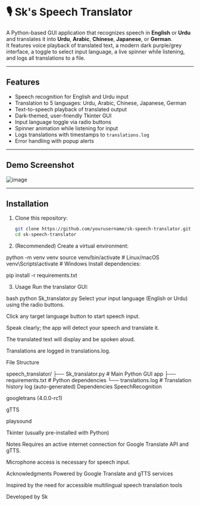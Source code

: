 # 🎙️ Sk's Speech Translator

A Python-based GUI application that recognizes speech in **English** or **Urdu** and translates it into **Urdu**, **Arabic**, **Chinese**, **Japanese**, or **German**.  
It features voice playback of translated text, a modern dark purple/grey interface, a toggle to select input language, a live spinner while listening, and logs all translations to a file.

---

## Features

- Speech recognition for English and Urdu input  
- Translation to 5 languages: Urdu, Arabic, Chinese, Japanese, German  
- Text-to-speech playback of translated output  
- Dark-themed, user-friendly Tkinter GUI  
- Input language toggle via radio buttons  
- Spinner animation while listening for input  
- Logs translations with timestamps to `translations.log`  
- Error handling with popup alerts

---

## Demo Screenshot

![image](https://github.com/user-attachments/assets/d05391ca-6b37-4eb9-a5a4-03ee6a181039)


---

## Installation

1. Clone this repository:
   ```bash
   git clone https://github.com/yourusername/sk-speech-translator.git
   cd sk-speech-translator
   
2. (Recommended) Create a virtual environment:

python -m venv venv
source venv/bin/activate     # Linux/macOS
venv\Scripts\activate        # Windows
Install dependencies:

pip install -r requirements.txt

3. Usage
Run the translator GUI:

bash
python Sk_translator.py
Select your input language (English or Urdu) using the radio buttons.

Click any target language button to start speech input.

Speak clearly; the app will detect your speech and translate it.

The translated text will display and be spoken aloud.

Translations are logged in translations.log.

File Structure

speech_translator/
├── Sk_translator.py       # Main Python GUI app
├── requirements.txt        # Python dependencies
└── translations.log        # Translation history log (auto-generated)
Dependencies
SpeechRecognition

googletrans (4.0.0-rc1)

gTTS

playsound

Tkinter (usually pre-installed with Python)

Notes
Requires an active internet connection for Google Translate API and gTTS.

Microphone access is necessary for speech input.

Acknowledgments
Powered by Google Translate and gTTS services

Inspired by the need for accessible multilingual speech translation tools

Developed by Sk










